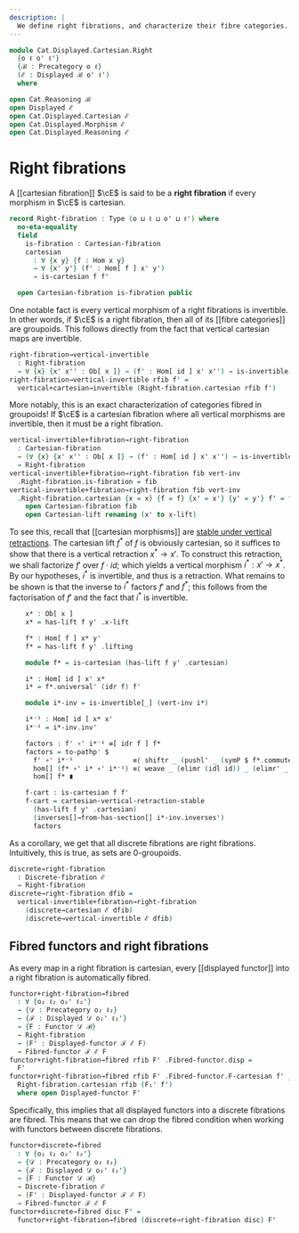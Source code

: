 ```yaml
---
description: |
  We define right fibrations, and characterize their fibre categories.
---
```

<!--
```agda
open import Cat.Displayed.Cartesian.Discrete
open import Cat.Displayed.Functor
open import Cat.Displayed.Base
open import Cat.Prelude

import Cat.Displayed.Cartesian
import Cat.Displayed.Reasoning
import Cat.Displayed.Morphism
import Cat.Reasoning
```
-->

```agda
module Cat.Displayed.Cartesian.Right
  {o ℓ o' ℓ'}
  {ℬ : Precategory o ℓ}
  (ℰ : Displayed ℬ o' ℓ')
  where

open Cat.Reasoning ℬ
open Displayed ℰ
open Cat.Displayed.Cartesian ℰ
open Cat.Displayed.Morphism ℰ
open Cat.Displayed.Reasoning ℰ
```

# Right fibrations

A [[cartesian fibration]] $\cE$ is said to be a **right fibration** if every
morphism in $\cE$ is cartesian.

```agda
record Right-fibration : Type (o ⊔ ℓ ⊔ o' ⊔ ℓ') where
  no-eta-equality
  field
    is-fibration : Cartesian-fibration
    cartesian
      : ∀ {x y} {f : Hom x y}
      → ∀ {x' y'} (f' : Hom[ f ] x' y')
      → is-cartesian f f'

  open Cartesian-fibration is-fibration public
```

One notable fact is every vertical morphism of a right fibrations is
invertible. In other words, if $\cE$ is a right fibration, then all
of its [[fibre categories]] are groupoids. This follows directly from the
fact that vertical cartesian maps are invertible.

```agda
right-fibration→vertical-invertible
  : Right-fibration
  → ∀ {x} {x' x'' : Ob[ x ]} → (f' : Hom[ id ] x' x'') → is-invertible↓ f'
right-fibration→vertical-invertible rfib f' =
  vertical+cartesian→invertible (Right-fibration.cartesian rfib f')
```

More notably, this is an exact characterization of categories fibred
in groupoids! If $\cE$ is a cartesian fibration where all vertical
morphisms are invertible, then it must be a right fibration.

```agda
vertical-invertible+fibration→right-fibration
  : Cartesian-fibration
  → (∀ {x} {x' x'' : Ob[ x ]} → (f' : Hom[ id ] x' x'') → is-invertible↓ f')
  → Right-fibration
vertical-invertible+fibration→right-fibration fib vert-inv
  .Right-fibration.is-fibration = fib
vertical-invertible+fibration→right-fibration fib vert-inv
  .Right-fibration.cartesian {x = x} {f = f} {x' = x'} {y' = y'} f' = f-cart where
    open Cartesian-fibration fib
    open Cartesian-lift renaming (x' to x-lift)
```

To see this, recall that [[cartesian morphisms]] are [stable under
vertical retractions]. The cartesian lift $f^{*}$ of $f$ is obviously
cartesian, so it suffices to show that there is a vertical retraction
$x^{*} \to x'$. To construct this retraction, we shall factorize $f'$
over $f \cdot id$; which yields a vertical morphism $i^{*} : x' \to x^{*}$.
By our hypotheses, $i^{*}$ is invertible, and thus is a retraction.
What remains to be shown is that the inverse to $i^{*}$ factors
$f'$ and $f^{*}$; this follows from the factorisation of $f'$ and
the fact that $i^{*}$ is invertible.

[stable under vertical retractions]: Cat.Displayed.Cartesian.html#cartesian-vertical-retraction-stable

```agda
    x* : Ob[ x ]
    x* = has-lift f y' .x-lift

    f* : Hom[ f ] x* y'
    f* = has-lift f y' .lifting

    module f* = is-cartesian (has-lift f y' .cartesian)

    i* : Hom[ id ] x' x*
    i* = f*.universal' (idr f) f'

    module i*-inv = is-invertible[_] (vert-inv i*)

    i*⁻¹ : Hom[ id ] x* x'
    i*⁻¹ = i*-inv.inv'

    factors : f' ∘' i*⁻¹ ≡[ idr f ] f*
    factors = to-pathp⁻ $
      f' ∘' i*⁻¹               ≡⟨ shiftr _ (pushl' _ (symP $ f*.commutesp (idr f) f') {q = ap (f ∘_) (sym (idl _))}) ⟩
      hom[] (f* ∘' i* ∘' i*⁻¹) ≡⟨ weave _ (elimr (idl id)) _ (elimr' _ i*-inv.invl') ⟩
      hom[] f* ∎

    f-cart : is-cartesian f f'
    f-cart = cartesian-vertical-retraction-stable
      (has-lift f y' .cartesian)
      (inverses[]→from-has-section[] i*-inv.inverses')
      factors
```

As a corollary, we get that all discrete fibrations are right fibrations.
Intuitively, this is true, as sets are 0-groupoids.

```agda
discrete→right-fibration
  : Discrete-fibration ℰ
  → Right-fibration
discrete→right-fibration dfib =
  vertical-invertible+fibration→right-fibration
    (discrete→cartesian ℰ dfib)
    (discrete→vertical-invertible ℰ dfib)
```

## Fibred functors and right fibrations

As every map in a right fibration is cartesian, every [[displayed functor]]
into a right fibration is automatically fibred.

```agda
functor+right-fibration→fibred
  : ∀ {o₂ ℓ₂ o₂' ℓ₂'}
  → {𝒟 : Precategory o₂ ℓ₂}
  → {ℱ : Displayed 𝒟 o₂' ℓ₂'}
  → {F : Functor 𝒟 ℬ}
  → Right-fibration
  → (F' : Displayed-functor ℱ ℰ F)
  → Fibred-functor ℱ ℰ F
functor+right-fibration→fibred rfib F' .Fibred-functor.disp =
  F'
functor+right-fibration→fibred rfib F' .Fibred-functor.F-cartesian f' _ =
  Right-fibration.cartesian rfib (F₁' f')
  where open Displayed-functor F'
```

Specifically, this implies that all displayed functors into a discrete
fibrations are fibred. This means that we can drop the fibred condition
when working with functors between discrete fibrations.

```agda
functor+discrete→fibred
  : ∀ {o₂ ℓ₂ o₂' ℓ₂'}
  → {𝒟 : Precategory o₂ ℓ₂}
  → {ℱ : Displayed 𝒟 o₂' ℓ₂'}
  → {F : Functor 𝒟 ℬ}
  → Discrete-fibration ℰ
  → (F' : Displayed-functor ℱ ℰ F)
  → Fibred-functor ℱ ℰ F
functor+discrete→fibred disc F' =
  functor+right-fibration→fibred (discrete→right-fibration disc) F'
```
